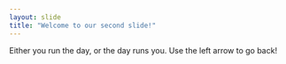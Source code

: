 ```yaml
---
layout: slide
title: "Welcome to our second slide!"
---
```

Either you run the day, or the day runs you.
Use the left arrow to go back!
